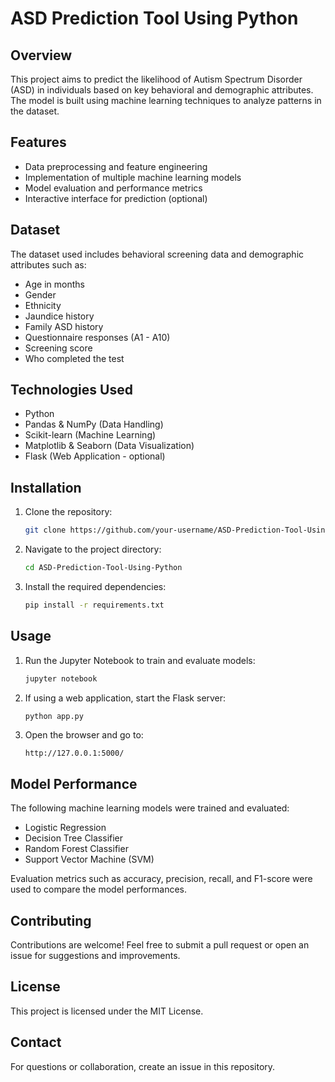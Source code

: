 # ASD Prediction Tool Using Python

## Overview
This project aims to predict the likelihood of Autism Spectrum Disorder (ASD) in individuals based on key behavioral and demographic attributes. The model is built using machine learning techniques to analyze patterns in the dataset.

## Features
- Data preprocessing and feature engineering
- Implementation of multiple machine learning models
- Model evaluation and performance metrics
- Interactive interface for prediction (optional)

## Dataset
The dataset used includes behavioral screening data and demographic attributes such as:
- Age in months
- Gender
- Ethnicity
- Jaundice history
- Family ASD history
- Questionnaire responses (A1 - A10)
- Screening score
- Who completed the test

## Technologies Used
- Python
- Pandas & NumPy (Data Handling)
- Scikit-learn (Machine Learning)
- Matplotlib & Seaborn (Data Visualization)
- Flask (Web Application - optional)

## Installation
1. Clone the repository:
   ```sh
   git clone https://github.com/your-username/ASD-Prediction-Tool-Using-Python.git
   ```
2. Navigate to the project directory:
   ```sh
   cd ASD-Prediction-Tool-Using-Python
   ```
3. Install the required dependencies:
   ```sh
   pip install -r requirements.txt
   ```

## Usage
1. Run the Jupyter Notebook to train and evaluate models:
   ```sh
   jupyter notebook
   ```
2. If using a web application, start the Flask server:
   ```sh
   python app.py
   ```
3. Open the browser and go to:
   ```
   http://127.0.0.1:5000/
   ```

## Model Performance
The following machine learning models were trained and evaluated:
- Logistic Regression
- Decision Tree Classifier
- Random Forest Classifier
- Support Vector Machine (SVM)

Evaluation metrics such as accuracy, precision, recall, and F1-score were used to compare the model performances.

## Contributing
Contributions are welcome! Feel free to submit a pull request or open an issue for suggestions and improvements.

## License
This project is licensed under the MIT License.

## Contact
For questions or collaboration, create an issue in this repository.

